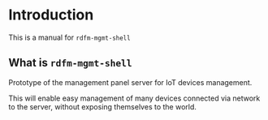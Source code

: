Introduction
============

This is a manual for `rdfm-mgmt-shell`

What is `rdfm-mgmt-shell`
-------------------------

Prototype of the management panel server for IoT devices management.

This will enable easy management of many devices connected via network to the server,
without exposing themselves to the world.
